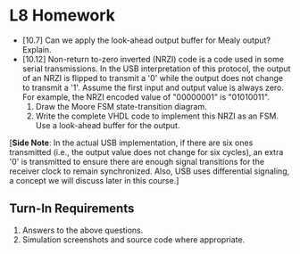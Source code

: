 # L8 Homework

- [10.7] Can we apply the look-ahead output buffer for Mealy output?  Explain.
- [10.12] Non-return to-zero inverted (NRZI) code is a code used in some serial transmissions.  In the USB interpretation of this protocol, the output of an NRZI is flipped to transmit a '0' while the output does not change to transmit a '1'.  Assume the first input and output value is always zero.  For example, the NRZI encoded value of "00000001" is "01010011".
  1. Draw the Moore FSM state-transition diagram.
  2. Write the complete VHDL code to implement this NRZI as an FSM.  Use a look-ahead buffer for the output.

[**Side Note**: In the actual USB implementation, if there are six ones transmitted (i.e., the output value does not change for six cycles), an extra '0' is transmitted to ensure there are enough signal transitions for the receiver clock to remain synchronized.  Also, USB uses differential signaling, a concept we will discuss later in this course.]

## Turn-In Requirements

1. Answers to the above questions.
2. Simulation screenshots and source code where appropriate.
